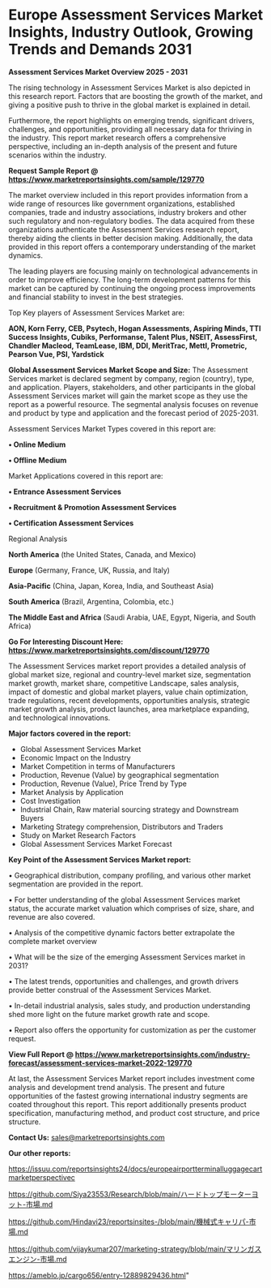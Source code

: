# Europe Assessment Services Market Insights, Industry Outlook, Growing Trends and Demands 2031

<Strong> Assessment Services Market Overview 2025 - 2031</strong>

The rising technology in Assessment Services Market is also depicted in this research report. Factors that are boosting the growth of the market, and giving a positive push to thrive in the global market is explained in detail.

Furthermore, the report highlights on emerging trends, significant drivers, challenges, and opportunities, providing all necessary data for thriving in the industry. This report market research offers a comprehensive perspective, including an in-depth analysis of the present and future scenarios within the industry.

<strong>Request Sample Report @ <a href=https://www.marketreportsinsights.com/sample/129770>https://www.marketreportsinsights.com/sample/129770</a></strong>

The market overview included in this report provides information from a wide range of resources like government organizations, established companies, trade and industry associations, industry brokers and other such regulatory and non-regulatory bodies. The data acquired from these organizations authenticate the Assessment Services research report, thereby aiding the clients in better decision making. Additionally, the data provided in this report offers a contemporary understanding of the market dynamics.

The leading players are focusing mainly on technological advancements in order to improve efficiency. The long-term development patterns for this market can be captured by continuing the ongoing process improvements and financial stability to invest in the best strategies.

Top Key players of Assessment Services Market are:

<strong>AON, Korn Ferry, CEB, Psytech, Hogan Assessments, Aspiring Minds, TTI Success Insights, Cubiks, Performanse, Talent Plus, NSEIT, AssessFirst, Chandler Macleod, TeamLease, IBM, DDI, MeritTrac, Mettl, Prometric, Pearson Vue, PSI, Yardstick</strong>

<strong><b>Global Assessment Services Market Scope and Size:</b></strong>
The Assessment Services market is declared segment by company, region (country), type, and application. Players, stakeholders, and other participants in the global Assessment Services market will gain the market scope as they use the report as a powerful resource. The segmental analysis focuses on revenue and product by type and application and the forecast period of 2025-2031.

Assessment Services Market Types covered in this report are:

<strong>• Online Medium

• Offline Medium</strong>

Market Applications covered in this report are:

<strong>• Entrance Assessment Services

• Recruitment & Promotion Assessment Services

• Certification Assessment Services</strong> 

Regional Analysis

<strong>North America</strong> (the United States, Canada, and Mexico)

<strong>Europe</strong> (Germany, France, UK, Russia, and Italy)

<strong>Asia-Pacific</strong> (China, Japan, Korea, India, and Southeast Asia)

<strong>South America</strong> (Brazil, Argentina, Colombia, etc.)

<strong>The Middle East and Africa</strong> (Saudi Arabia, UAE, Egypt, Nigeria, and South Africa)

<strong>Go For Interesting Discount Here: <a href=https://www.marketreportsinsights.com/discount/129770>https://www.marketreportsinsights.com/discount/129770</a></strong>

The Assessment Services market report provides a detailed analysis of global market size, regional and country-level market size, segmentation market growth, market share, competitive Landscape, sales analysis, impact of domestic and global market players, value chain optimization, trade regulations, recent developments, opportunities analysis, strategic market growth analysis, product launches, area marketplace expanding, and technological innovations.

<strong><b>Major factors covered in the report:</b></strong>
<ul>
  <li>Global Assessment Services Market </li>
  <li>Economic Impact on the Industry</li>
  <li>Market Competition in terms of Manufacturers</li>
  <li>Production, Revenue (Value) by geographical segmentation</li>
  <li>Production, Revenue (Value), Price Trend by Type</li>
  <li>Market Analysis by Application</li>
  <li>Cost Investigation</li>
  <li>Industrial Chain, Raw material sourcing strategy and Downstream Buyers</li>
  <li>Marketing Strategy comprehension, Distributors and Traders</li>
  <li>Study on Market Research Factors</li>
  <li>Global Assessment Services Market Forecast</li>
</ul>

<strong><b>Key Point of the Assessment Services Market report:</b></strong>

• Geographical distribution, company profiling, and various other market segmentation are provided in the report.

• For better understanding of the global Assessment Services market status, the accurate market valuation which comprises of size, share, and revenue are also covered.

• Analysis of the competitive dynamic factors better extrapolate the complete market overview

• What will be the size of the emerging Assessment Services market in 2031?

• The latest trends, opportunities and challenges, and growth drivers provide better construal of the Assessment Services Market.

• In-detail industrial analysis, sales study, and production understanding shed more light on the future market growth rate and scope.

• Report also offers the opportunity for customization as per the customer request.

<strong><b>View Full Report @ <a href=https://www.marketreportsinsights.com/industry-forecast/assessment-services-market-2022-129770>https://www.marketreportsinsights.com/industry-forecast/assessment-services-market-2022-129770</a></b></strong>


At last, the Assessment Services Market report includes investment come analysis and development trend analysis. The present and future opportunities of the fastest growing international industry segments are coated throughout this report. This report additionally presents product specification, manufacturing method, and product cost structure, and price structure.

<strong>Contact Us:</strong>
sales@marketreportsinsights.com

<strong>Our other reports:</strong>

<a href=https://issuu.com/reportsinsights24/docs/europeairportterminalluggagecartmarketperspectivec>https://issuu.com/reportsinsights24/docs/europeairportterminalluggagecartmarketperspectivec</a>

<a href=https://github.com/Siya23553/Research/blob/main/ハードトップモーターヨット-市場.md>https://github.com/Siya23553/Research/blob/main/ハードトップモーターヨット-市場.md</a>

<a href=https://github.com/Hindavi23/reportsinsites-/blob/main/機械式キャリパ-市場.md>https://github.com/Hindavi23/reportsinsites-/blob/main/機械式キャリパ-市場.md</a>

<a href=https://github.com/vijaykumar207/marketing-strategy/blob/main/マリンガスエンジン-市場.md>https://github.com/vijaykumar207/marketing-strategy/blob/main/マリンガスエンジン-市場.md</a>

<a href=https://ameblo.jp/cargo656/entry-12889829436.html>https://ameblo.jp/cargo656/entry-12889829436.html</a>"
